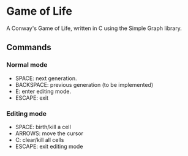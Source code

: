 # Game of Life

A Conway's Game of Life, written in C using the Simple Graph library.

## Commands

### Normal mode
* SPACE: next generation.
* BACKSPACE: previous generation (to be implemented)
* E: enter editing mode.
* ESCAPE: exit

### Editing mode
* SPACE: birth/kill a cell
* ARROWS: move the cursor
* C: clear/kill all cells
* ESCAPE: exit editing mode
